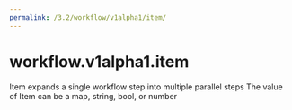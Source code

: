 ```yaml
---
permalink: /3.2/workflow/v1alpha1/item/
---
```


# workflow.v1alpha1.item

Item expands a single workflow step into multiple parallel steps The value of Item can be a map, string, bool, or number